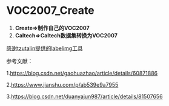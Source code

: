 # VOC2007_Create


1. **Create=>制作自己的VOC2007**
2. **Caltech=>Caltech数据集转换为VOC2007**



[感谢tzutalin提供的labelimg工具](https://github.com/tzutalin/labelImg)

参考文献：

1.<https://blog.csdn.net/gaohuazhao/article/details/60871886>

2.<https://www.jianshu.com/p/ab539e9a7955>

3.<https://blog.csdn.net/duanyajun987/article/details/81507656>

